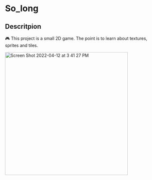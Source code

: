# So_long

## Descritpion

🎮 This project is a small 2D game. 
The point is to learn about textures, sprites and tiles.

<img width="404" alt="Screen Shot 2022-04-12 at 3 41 27 PM" src="https://user-images.githubusercontent.com/92552655/162975853-47dae407-24ac-4f39-9c93-dd90b04c6e35.png">

